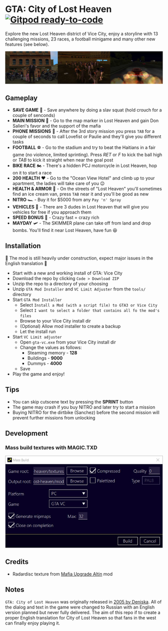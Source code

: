 # GTA: City of Lost Heaven  [![Gitpod ready-to-code](https://img.shields.io/badge/Gitpod-ready--to--code-blue?logo=gitpod)](https://gitpod.io/#https://github.com/RadValentin/gta-city-of-lost-heaven)

Explore the new Lost Heaven district of Vice City, enjoy a storyline with 13 challenging missions, 23 races, a football minigame and many other new features (see below).

![City of Lost Heaven](./docs/assets/city-of-lost-heaven-banner.jpg)

## Gameplay

- **SAVE GAME** 💾 - Save anywhere by doing a slav squat (hold crouch for a couple of senconds)
- **MAIN MISSION** 🎩 - Go to the map marker in Lost Heaven and gain Don Salieri's favor and the support of the mafia
- **PHONE MISSIONS** 📱 - After the 3rd story mission you press `TAB` for a couple of seconds to call Lovefist or Paulie and they'll give you different tasks
- **FOOTBALL** ⚽ - Go to the stadium and try to beat the Haitians in a fair game (no violence, limited sprinting). Press *RET* or *F* to kick the ball high or *TAB* to kick it straight when near the goal post
- **BIKE RACE** 🏍️ - There's a hidden PCJ motorcycle in Lost Heaven, hop on it to start a race
- **200 HEALTH** ❤️ - Go to the "Ocean View Hotel" and climb up to your apartment, the ladies will take care of you 😉
- **HEALTH & ARMOR** 🍦 - On the streets of "Lost Heaven" you'll sometimes find an ice cream van, press `TAB` near it and you'll be good as new
- **NITRO** 🏎️ - Buy it for $5000 from any `Pay 'n' Spray`
- **VEHICLES** 🛵 - There are 3 dudes in Lost Heaven that will give you vehicles for free if you approach them
- **SPEED BONUS** 💸 - Crazy fast = crazy rich
- **MAYDAY** 🛩️ - The SKIMMER plane can take off from land and drop bombs. You'll find it near Lost Heaven, have fun 😆

## Installation

🚨 The mod is still heavily under construction, expect major issues in the English translation 🚨

- Start with a new and working install of GTA: Vice City
- Download the repo by clicking `Code > Download ZIP`
- Unzip the repo to a directory of your choosing
- Unzip `GTA Mod Installer` and `VC Limit Adjuster` from the `tools/` directory
- Start `GTA Mod Installer`
  - Select `Install a Mod (with a script file) to GTA3 or Vice City`
  - Select `I want to select a folder that contains all fo the mod's files`
  - Browse to your Vice City install dir
  - (Optional) Allow mod installer to create a backup
  - Let the install run
- Start `VC Limit adjuster`
  - Open `gta-vc.exe` from your Vice City install dir
  - Change the values as follows:
    - Steaming memory - **128**
    - Buildings - **9000**
    - Dummys - **4000**
  - Save
- Play the game and enjoy!

## Tips

- You can skip cutscene text by pressing the **SPRINT** button
- The game may crash if you buy NITRO and later try to start a mission
- Buying NITRO for the dirtbike (Sanchez) before the second mission will prevent further missions from unlocking

## Development

### Mass build textures with MAGIC.TXD

<img src="./docs/assets/mass-build-textures.jpg" alt="Mass Build Textures" width="512"/>

## Credits

- Radardisc texture from [Mafia Upgrade Altin](https://gamemodding.com/en/mafia-the-city-of-lost-heaven/others/52534-hd-spidometr-iz-mafia-upgrade-altin.html) mod

## Notes

`GTA: City of Lost Heaven` was originally released in [2005 by Deniska](https://gtaforums.com/topic/177544-city-of-lost-heaven/). All of the dialog and text in the game were changed to Russian with an English version planned but never fully delivered. The aim of this repo if to create a proper English translation for City of Lost Heaven so that fans in the west can finally enjoy playing it.
